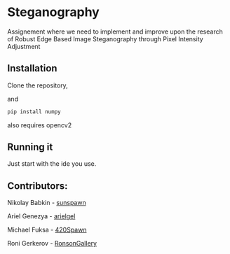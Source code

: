 # Steganography
Assignement where we need to implement and improve upon the research of Robust Edge Based Image Steganography through Pixel Intensity Adjustment


## Installation

Clone the repository,

and 

```bash
pip install numpy
```

also requires opencv2

## Running it

Just start with the ide you use.



## Contributors:

Nikolay Babkin - [sunspawn](https://github.com/Sunspawn/)

Ariel Genezya - [arielgel](https://github.com/arielge1)

Michael Fuksa - [420Spawn](https://github.com/420Spawn)

Roni Gerkerov - [RonsonGallery](https://github.com/RonsonGallery)
